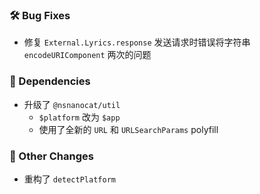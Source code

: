 ### 🛠️ Bug Fixes
  * 修复 `External.Lyrics.response` 发送请求时错误将字符串 `encodeURIComponent` 两次的问题

### 🔣 Dependencies
  * 升级了 `@nsnanocat/util`
    * `$platform` 改为 `$app`
    * 使用了全新的 `URL` 和 `URLSearchParams` polyfill

### 🔄 Other Changes
  * 重构了 `detectPlatform`
